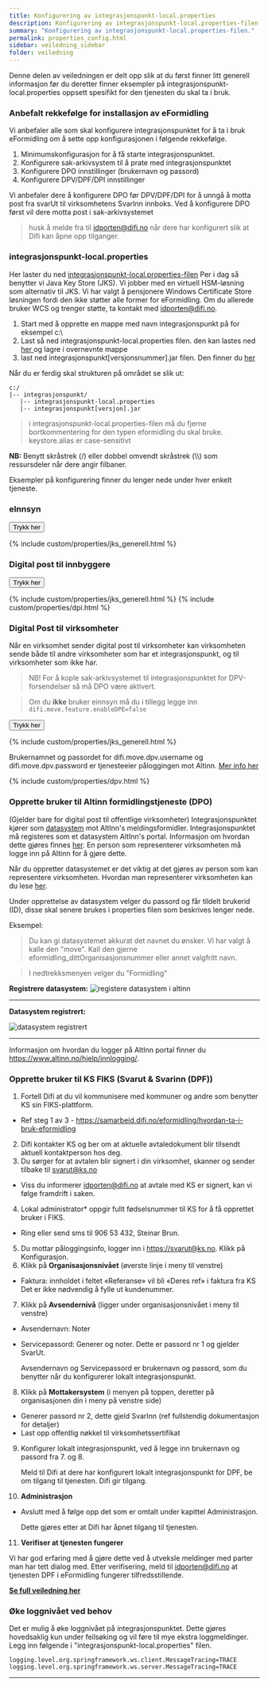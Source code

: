 ```yaml
---
title: Konfigurering av integrasjonspunkt-local.properties
description: Konfigurering av integrasjonspunkt-local.properties-filen.
summary: "Konfigurering av integrasjonspunkt-local.properties-filen."
permalink: properties_config.html
sidebar: veiledning_sidebar
folder: veiledning
---
```


Denne delen av veiledningen er delt opp slik at du først finner litt generell informasjon før du deretter finner eksempler på integrasjonspunkt-local.properties oppsett spesifikt for den tjenesten du skal ta i bruk. 

### Anbefalt rekkefølge for installasjon av eFormidling

Vi anbefaler alle som skal konfigurere integrasjonspunktet for å ta i bruk eFormidling om å sette opp konfigurasjonen i følgende rekkefølge.

1. Minimumskonfigurasjon for å få starte integrasjonspunktet. 
2. Konfigurere sak-arkivsystem til å prate med integrasjonspunktet
3. Konfigurere DPO innstillinger (brukernavn og passord) 
4. Konfigurere DPV/DPF/DPI innstillinger

Vi anbefaler dere å konfigurere DPO før DPV/DPF/DPI for å unngå å motta post fra svarUt til virksomhetens SvarInn innboks. Ved å konfigurere DPO først vil dere motta post i sak-arkivsystemet

> husk å melde fra til <a href="mailto:idporten@difi.no">idporten@difi.no</a> når dere har konfigurert slik at Difi kan åpne opp tilganger.


### integrasjonspunkt-local.properties

Her laster du ned [integrasjonspunkt-local.properties-filen](https://github.com/difi/move-integrasjonspunkt/blob/gh-pages/resources/integrasjonspunkt_local.properties) Per i dag så benytter vi Java Key Store (JKS). Vi jobber med en virtuell HSM-løsning som alternativ til JKS. Vi har valgt å pensjonere Windows Certificate Store løsningen fordi den ikke støtter alle former for eFormidling. Om du allerede bruker WCS og trenger støtte, ta kontakt med <a href="mailto:idporten@difi.no">idporten@difi.no</a>. 

1. Start med å opprette en mappe med navn integrasjonspunkt på for eksempel c:\
2. Last så ned integrasjonspunkt-local.properties filen. den kan lastes ned [her ](https://github.com/difi/move-integrasjonspunkt/blob/gh-pages/resources/integrasjonspunkt_local.properties) og lagre i overnevnte mappe
3. last ned integrasjonspunkt[versjonsnummer].jar filen. Den finner du [her](https://beta-meldingsutveksling.difi.no/service/local/artifact/maven/redirect?r=staging&g=no.difi.meldingsutveksling&a=integrasjonspunkt&v=1.7.82-SNAPSHOT)

Når du er ferdig skal strukturen på området se slik ut:
```
c:/
|-- integrasjonspunkt/
   |-- integrasjonspunkt-local.properties
   |-- integrasjonspunkt[versjon].jar
```

> i integrasjonspunkt-local.properties-filen må du fjerne bortkommentering for den typen eformidling du skal bruke.
> keystore.alias er case-sensitivt

**NB:** Benytt skråstrek (/) eller dobbel omvendt skråstrek (\\\\) som ressursdeler når dere angir filbaner.

Eksempler på konfigurering finner du lenger nede under hver enkelt tjeneste.

### eInnsyn 


<button data-toggle="collapse" data-target="#demo1">Trykk her</button>
<div id="demo1" class="collapse">
  {% include custom/properties/jks_generell.html %} 
</div>

### Digital post til innbyggere

<button data-toggle="collapse" data-target="#demo3">Trykk her</button>
<div id="demo3" class="collapse">
  {% include custom/properties/jks_generell.html %} 
  {% include custom/properties/dpi.html %}
</div>

### Digital Post til virksomheter

Når en virksomhet sender digital post til virksomheter kan virksomheten sende både til andre virksomheter som har et integrasjonspunkt, og til virksomheter som ikke har. 

> NB! For å kople sak-arkivsystemet til integrasjonspunktet for DPV-forsendelser så må DPO være aktivert. 

> Om du **ikke** bruker einnsyn må du i tillegg legge inn ```difi.move.feature.enableDPE=false```

<button data-toggle="collapse" data-target="#demo6">Trykk her</button>
<div id="demo6" class="collapse">
  {% include custom/properties/jks_generell.html %} 
  <p> Brukernamnet og passordet for difi.move.dpv.username og difi.move.dpv.password er tjenesteeier påloggingen mot Altinn.  <a href="https://altinn.github.io/docs/guides/digital-post-til-virksomheter/">Mer info her</a></p>
  {% include custom/properties/dpv.html %}
</div>

### Opprette bruker til Altinn formidlingstjeneste (DPO)

(Gjelder bare for digital post til offentlige virksomheter)
Integrasjonspunktet kjører som [datasystem](https://www.altinn.no/no/Portalhjelp/Datasystemer/) mot AltInn's meldingsformidler. Integrasjonspunktet må registeres som et datasystem AltInn's portal. Informasjon om hvordan dette gjøres finnes [her](https://www.altinn.no/no/Portalhjelp/Datasystemer/Registrere-datasystem/). En person som representerer virksomheten må logge inn på Altinn for å gjøre dette.

Når du oppretter datasystemet er det viktig at det gjøres av person som kan representere virksomheten. Hvordan man representerer virksomheten kan du lese [her](https://www.altinn.no/no/Portalhjelp/Hvordan-representere-andre/).

Under opprettelse av datasystem velger du passord og får tildelt brukerid (ID), disse skal senere brukes i properties filen som beskrives lenger nede.

Eksempel: 

> Du kan gi datasystemet akkurat det navnet du ønsker. Vi har valgt å kalle den "move". Kall den gjerne eformidling_dittOrganisasjonsnummer eller annet valgfritt navn.

> I nedtrekksmenyen velger du "Formidling"

**Registrere datasystem:**
![](https://raw.githubusercontent.com/difi/move-integrasjonspunkt/gh-pages/resources/altinnDatasystemRegistrer.PNG "registere datasystem i altinn")

___

**Datasystem registrert:**


![](https://raw.githubusercontent.com/difi/move-integrasjonspunkt/gh-pages/resources/altinnDatasystemRegistrert.PNG "datasystem registrert")

___

Informasjon om hvordan du logger på AltInn portal finner du <a href="https://www.altinn.no/hjelp/innlogging/">https://www.altinn.no/hjelp/innlogging/</a>.

### Opprette bruker til KS FIKS (Svarut & Svarinn (DPF))

1.	Fortell Difi at du vil kommunisere med kommuner og andre som benytter KS sin FIKS-plattform.
   -	Ref steg 1 av 3 -  https://samarbeid.difi.no/eformidling/hvordan-ta-i-bruk-eformidling
2.	Difi kontakter KS og ber om at aktuelle avtaledokument blir tilsendt aktuell kontaktperson hos deg.
3.	Du sørger for at avtalen blir signert i din virksomhet, skanner og sender tilbake til <a href="svarut@ks.no">svarut@ks.no</a>
   -	Viss du informerer <a href="idporten@difi.no">idporten@difi.no</a> at avtale med KS er signert, kan vi følge framdrift i saken. 
4.	Lokal administrator* oppgir fullt fødselsnummer til KS for å få opprettet bruker i FIKS.
   -	Ring eller send sms til 906 53 432, Steinar Brun. 
5.	Du mottar påloggingsinfo, logger inn i [https://svarut@ks.no](https://svarut@ks.no). Klikk på Konfigurasjon.
6.	Klikk på **Organisasjonsnivået** (øverste linje i meny til venstre)
  - Faktura: innholdet i feltet «Referanse» vil bli «Deres ref» i faktura fra KS
Det er ikke nødvendig å fylle ut kundenummer.
7.	Klikk på **Avsendernivå** (ligger under organisasjonsnivået i meny til venstre)
   - Avsendernavn: Noter 
   - Servicepassord: Generer og noter. Dette er passord nr 1 og gjelder SvarUt.
  
      Avsendernavn og Servicepassord er brukernavn og passord, som du benytter når du konfigurerer lokalt integrasjonspunkt.

8.	Klikk på **Mottakersystem** (i menyen på toppen, deretter på organisasjonen din i meny på venstre side)  
   - Generer passord nr 2, dette gjeld SvarInn (ref fullstendig dokumentasjon for detaljer)
   - Last opp offentlig nøkkel til virksomhetssertifikat
  
9.	Konfigurer lokalt integrasjonspunkt, ved å legge inn brukernavn og passord fra 7. og 8. 

    Meld til Difi at dere har konfigurert lokalt integrasjonspunkt for DPF, be om tilgang til tjenesten. Difi gir tilgang.

10.	**Administrasjon** 
  - Avslutt med å følge opp det som er omtalt under kapittel Administrasjon. 
  
    Dette gjøres etter at Difi har åpnet tilgang til tjenesten. 

11.	**Verifiser at tjenesten fungerer**

Vi har god erfaring med å gjøre dette ved å utveksle meldinger med parter man har tett dialog med. 
Etter verifisering, meld til <a href="idporten@difi.no">idporten@difi.no</a> at tjenesten DPF i eFormidling fungerer tilfredsstillende.


 [**Se full veiledning her**](https://difi.github.io/move-integrasjonspunkt/ksfiks.html)

### Øke loggnivået ved behov

Det er mulig å øke loggnivået på integrasjonspunktet. Dette gjøres hovedsaklig kun under feilsøking og vil føre til mye ekstra loggmeldinger. Legg inn følgende i "integrasjonspunkt-local.properties" filen.

```
logging.level.org.springframework.ws.client.MessageTracing=TRACE
logging.level.org.springframework.ws.server.MessageTracing=TRACE
```

--- 
